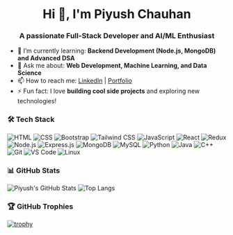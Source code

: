 <h1 align="center">Hi 👋, I'm Piyush Chauhan</h1>
<h3 align="center">A passionate Full-Stack Developer and AI/ML Enthusiast</h3>

- 🌱 I’m currently learning: **Backend Development (Node.js, MongoDB) and Advanced DSA**  
- 💬 Ask me about: **Web Development, Machine Learning, and Data Science**  
- 📫 How to reach me: [LinkedIn](https://www.linkedin.com/in/piyush-chauhan-972108259/) | [Portfolio](https://piyush-chauhan-portfolio.netlify.app/)  
- ⚡ Fun fact: I love **building cool side projects** and exploring new technologies!  

### 🛠️ Tech Stack
![HTML](https://img.shields.io/badge/HTML-E34F26?style=for-the-badge&logo=html5&logoColor=white)
![CSS](https://img.shields.io/badge/CSS-1572B6?style=for-the-badge&logo=css3&logoColor=white)
![Bootstrap](https://img.shields.io/badge/Bootstrap-7952B3?style=for-the-badge&logo=bootstrap&logoColor=white)
![Tailwind CSS](https://img.shields.io/badge/Tailwind_CSS-38B2AC?style=for-the-badge&logo=tailwind-css&logoColor=white)
![JavaScript](https://img.shields.io/badge/JS-F7DF1E?style=for-the-badge&logo=javascript&logoColor=black)
![React](https://img.shields.io/badge/React-61DAFB?style=for-the-badge&logo=react&logoColor=black)
![Redux](https://img.shields.io/badge/Redux-764ABC?style=for-the-badge&logo=redux&logoColor=white)
![Node.js](https://img.shields.io/badge/Node.js-339933?style=for-the-badge&logo=nodedotjs&logoColor=white)
![Express.js](https://img.shields.io/badge/Express.js-000000?style=for-the-badge&logo=express&logoColor=white)
![MongoDB](https://img.shields.io/badge/MongoDB-4EA94B?style=for-the-badge&logo=mongodb&logoColor=white)
![MySQL](https://img.shields.io/badge/MySQL-4479A1?style=for-the-badge&logo=mysql&logoColor=white)
![Python](https://img.shields.io/badge/Python-3776AB?style=for-the-badge&logo=python&logoColor=white)
![Java](https://img.shields.io/badge/Java-007396?style=for-the-badge&logo=java&logoColor=white)
![C++](https://img.shields.io/badge/C++-00599C?style=for-the-badge&logo=c%2B%2B&logoColor=white)
![Git](https://img.shields.io/badge/Git-F05032?style=for-the-badge&logo=git&logoColor=white)
![VS Code](https://img.shields.io/badge/VS%20Code-007ACC?style=for-the-badge&logo=visual-studio-code&logoColor=white)
![Linux](https://img.shields.io/badge/Linux-FCC624?style=for-the-badge&logo=linux&logoColor=black)

### 📊 GitHub Stats
![Piyush's GitHub Stats](https://github-readme-stats.vercel.app/api?username=piyushchauhan8279&show_icons=true&theme=react)
![Top Langs](https://github-readme-stats.vercel.app/api/top-langs/?username=piyushchauhan8279&layout=compact&theme=react)

### 🏆 GitHub Trophies
[![trophy](https://github-profile-trophy.vercel.app/?username=piyushchauhan8279)](https://github.com/ryo-ma/github-profile-trophy)
